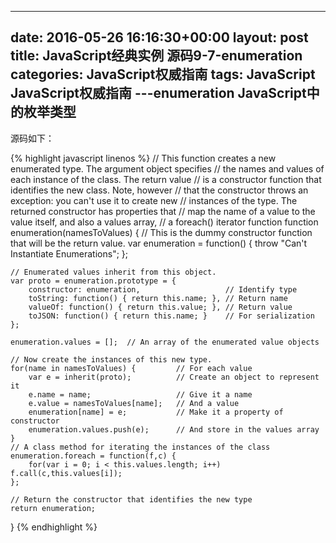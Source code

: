 ---
date: 2016-05-26 16:16:30+00:00
layout: post
title: JavaScript经典实例 源码9-7-enumeration
categories: JavaScript权威指南
tags:  JavaScript  JavaScript权威指南
---enumeration
JavaScript中的枚举类型
----------------

源码如下：

{% highlight javascript linenos %}
// This function creates a new enumerated type.  The argument object specifies
// the names and values of each instance of the class. The return value
// is a constructor function that identifies the new class.  Note, however
// that the constructor throws an exception: you can't use it to create new
// instances of the type.  The returned constructor has properties that 
// map the name of a value to the value itself, and also a values array,
// a foreach() iterator function
function enumeration(namesToValues) {
    // This is the dummy constructor function that will be the return value.
    var enumeration = function() { throw "Can't Instantiate Enumerations"; };

    // Enumerated values inherit from this object.
    var proto = enumeration.prototype = {
        constructor: enumeration,                   // Identify type
        toString: function() { return this.name; }, // Return name
        valueOf: function() { return this.value; }, // Return value
        toJSON: function() { return this.name; }    // For serialization
    };

    enumeration.values = [];  // An array of the enumerated value objects

    // Now create the instances of this new type.
    for(name in namesToValues) {         // For each value 
        var e = inherit(proto);          // Create an object to represent it
        e.name = name;                   // Give it a name
        e.value = namesToValues[name];   // And a value
        enumeration[name] = e;           // Make it a property of constructor
        enumeration.values.push(e);      // And store in the values array
    }
    // A class method for iterating the instances of the class
    enumeration.foreach = function(f,c) {
        for(var i = 0; i < this.values.length; i++) f.call(c,this.values[i]);
    };

    // Return the constructor that identifies the new type
    return enumeration;
}
{% endhighlight %}
